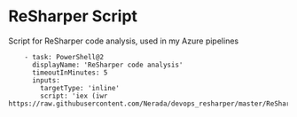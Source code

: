 # ReSharper Script
Script for ReSharper code analysis, used in my Azure pipelines

```
    - task: PowerShell@2
      displayName: 'ReSharper code analysis'
      timeoutInMinutes: 5
      inputs:
        targetType: 'inline'
        script: 'iex (iwr https://raw.githubusercontent.com/Nerada/devops_resharper/master/ReSharperCodeAnalysisScript.ps1)'
```
